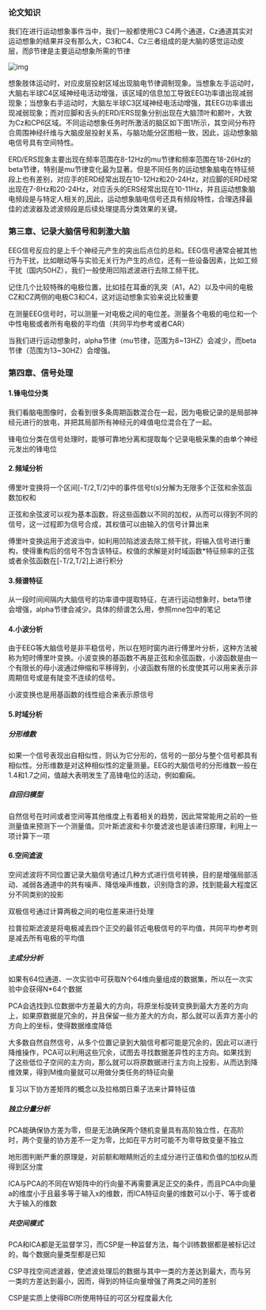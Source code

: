 ### 论文知识

我们在进行运动想象事件当中，我们一般都使用C3 C4两个通道，Cz通道其实对运动想象的结果并没有那么大，C3和C4、Cz三者组成的是大脑的感觉运动皮层，而β节律是主要运动想象所需的节律

![img](https://pic2.zhimg.com/80/v2-9956a285c0e96767ba12912178af99d1_720w.webp)





想象肢体运动时，对应皮层投射区域出现脑电节律调制现象。当想象左手运动时，大脑右半球C4区域神经电活动增强，该区域的信息加工导致EEG功率谱出现减弱现象；当想象右手运动时，大脑左半球C3区域神经电活动增强，其EEG功率谱出现减弱现象；而对应脚和舌头的ERD/ERS现象分别出现在大脑顶叶和颞叶，大致为Cz和CP6区域。不同运动想象任务时所激活的脑区如下图1所示，其空间分布符合周围神经纤维与大脑皮层投射关系，与脑功能分区图相一致，因此，运动想象脑电信号具有空间特性。

ERD/ERS现象主要出现在频率范围在8-12Hz的mu节律和频率范围在18-26Hz的beta节律，特别是mu节律变化最为显著。但是不同任务的运动想象脑电在特征频段上也有差别，对应手的ERD经常出现在10-12Hz和20-24Hz，对应脚的ERD经常出现在7-8Hz和20-24Hz，对应舌头的ERS经常出现在10-11Hz，并且运动想象脑电频段是与特定人相关的,因此，运动想象脑电信号还具有频段特性，合理选择最佳的滤波器及滤波频段是后续处理提高分类效果的关键。

### 第三章、记录大脑信号和刺激大脑

EEG信号反应的是上千个神经元产生的突出后点位的总和。EEG信号通常会被其他行为干扰，比如眼动等与实验无关行为产生的点位，还有一些设备因素，比如工频干扰（国内50HZ），我们一般使用凹陷滤波进行去除工频干扰。

记住几个比较特殊的电极位置，比如挂在耳垂的乳突（A1，A2）以及中间的电极CZ和CZ两侧的电极C3和C4，这对运动想象实验来说比较重要

在测量EEG信号时，可以测量一对电极之间的电位差。测量各个电极的电位和一个中性电极或者所有电极的平均值（共同平均参考或者CAR）

当我们进行运动想象时，alpha节律（mu节律，范围为8~13HZ）会减少，而beta节律（范围为13~30HZ）会增强。

### 第四章、信号处理

#### 1.锋电位分类

我们看脑电图像时，会看到很多条周期函数混合在一起，因为电极记录的是局部神经元进行的放电，并把其局部所有神经元的峰值电位混合在了一起。

锋电位分类在信号处理时，能够可靠地分离和提取每个记录电极采集的由单个神经元发出的锋电位

#### 2.频域分析

傅里叶变换将一个区间[-T/2,T/2]中的事件信号t(s)分解为无限多个正弦和余弦函数加权和

正弦和余弦波可以视为基本函数，将这些函数以不同的加权，从而可以得到不同的信号，这一过程即为信号合成，其权值可以由输入的信号计算出来

傅里叶变换运用于滤波当中，如利用凹陷滤波去除工频干扰，将输入信号进行重构，使得重构后的信号不包含该特征。权值的求解是对时域函数*特征频率的正弦或者余弦函数在[-T/2,T/2]上进行积分

#### 3.频谱特征

从一段时间间隔内大脑信号的功率谱中提取特征，在进行运动想象时，beta节律会增强，alpha节律会减少。具体的频谱怎么用，参照mne包中的笔记

#### 4.小波分析

由于EEG等大脑信号是非平稳信号，所以在短时窗内进行傅里叶分析，这种方法被称为短时傅里叶变换。小波变换的基函数不再是正弦和余弦函数，小波函数是由一个有限长的母小波通过伸缩和平移得到，小波函数有限的长度使其可以用来表示非周期信号或是有陡变不连续的信号。

小波变换也是用基函数的线性组合来表示原信号

#### 5.时域分析

##### 分形维数

如果一个信号表现出自相似性，则认为它分形的，信号的一部分与整个信号都具有相似性。分形维数是对这种相似性的定量测量。EEG的大脑信号的分形维数一般在1.4和1.7之间，值越大表明发生了高锋电位的活动，例如癫痫。

##### 自回归模型

自然信号在时间或者空间等其他维度上有着相关的趋势，因此常常能用之前的一些测量值来预测下一个测量值。贝叶斯滤波和卡尔曼滤波也是该递归原理，利用上一项计算下一项

#### 6.空间滤波

空间滤波将不同位置记录大脑信号通过几种方式进行信号转换，目的是增强局部活动、减弱各通道中的共有噪声、降低噪声维数，识别隐含的源，找到能最大程度区分不同类别的投影

双极信号通过计算两极之间的电位差来进行处理

拉普拉斯滤波是将电极减去四个正交的最邻近电极信号的平均值，共同平均参考则是减去所有电极的平均值

##### 主成分分析

如果有64位通道、一次实验中可获取N个64维向量组成的数据集，所以在一次实验中会获得N*64个数据

PCA会选找到L位数据中方差最大的方向，将原坐标旋转变换到最大方差的方向上，如果原数据是冗余的，并且保留一些方差大的方向，那么就可以丢弃方差小的方向上的坐标，使得数据维度降低

大多数自然自然信号，从多个位置记录到大脑信号都可能是冗余的，因此可以进行降维操作，PCA可以利用这些冗余，试图去寻找数据差异性的主方向。如果找到了这些低位子空间的主方向，那么就可以将原数据进行主方向上投影，从而达到降维效果，得到M维向量就可以用做分类任务的特征向量

复习以下协方差矩阵的概念以及拉格朗日乘子法来计算特征值

##### 独立分量分析

PCA能确保协方差为零，但是无法确保两个随机变量具有高阶独立性，在高阶时，两个变量的协方差不一定为零，比如在平方时可能不为零导致变量不独立

地形图判断严重的原理是，对前额和眼睛附近的主成分进行正值和负值的加权从而得到区分度

ICA与PCA的不同在W矩阵中的行向量不再需要满足正交的条件，而且PCA中向量a的维度小于且最多等于输入x的维数，而ICA特征向量的维数可以小于、等于或者大于输入的维数

##### 共空间模式

PCA和ICA都是无监督学习，而CSP是一种监督方法，每个训练数据都是被标记过的，每个数据向量类型都是已知

CSP寻找空间滤波器，使滤波处理后的数据与其中一类的方差达到最大，而与另一类的方差达到最小，因而，得到的特征向量增强了两类之间的差别

CSP是实质上使得BCI所使用特征的可区分程度最大化

